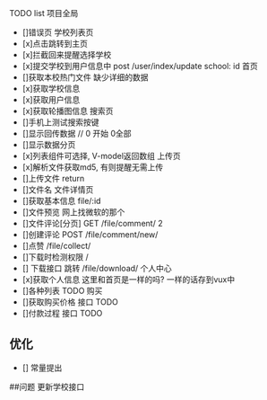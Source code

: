 TODO list
项目全局
- []错误页
学校列表页
- [x]点击跳转到主页
- [x]拦截回来提醒选择学校
- [x]提交学校到用户信息中    post /user/index/update   school: id
首页
- []获取本校热门文件    缺少详细的数据
- [x]获取学校信息
- [x]获取用户信息
- [x]获取轮播图信息
搜索页
- []手机上测试搜索按键
- []显示回传数据                            // 0 开始 0全部
- []显示数据分页
- [x]列表组件可选择, V-model返回数组
上传页
- [x]解析文件获取md5, 有则提醒无需上传
- []上传文件                            return
- []文件名
文件详情页
- []获取基本信息                        file/:id
- []文件预览                            网上找微软的那个
- []文件评论[分页]                     GET /file/comment/  2
- []创建评论                          POST /file/comment/new/
- []点赞                             /file/collect/
- []下载时检测权限                     /
- [] 下载接口                        跳转  /file/download/
个人中心
- [x]获取个人信息 这里和首页是一样的吗? 一样的话存到vux中
- []各种列表  TODO
购买
- []获取购买价格  接口  TODO
- []付款过程      接口  TODO
## 优化
- [] 常量提出

##问题
更新学校接口
